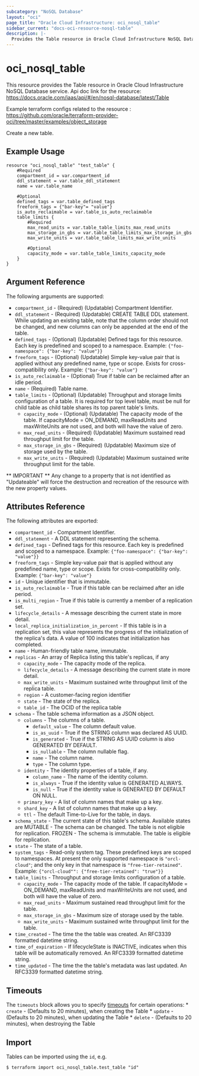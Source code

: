 ```yaml
---
subcategory: "NoSQL Database"
layout: "oci"
page_title: "Oracle Cloud Infrastructure: oci_nosql_table"
sidebar_current: "docs-oci-resource-nosql-table"
description: |-
  Provides the Table resource in Oracle Cloud Infrastructure NoSQL Database service
---
```


# oci_nosql_table
This resource provides the Table resource in Oracle Cloud Infrastructure NoSQL Database service.
Api doc link for the resource: https://docs.oracle.com/iaas/api/#/en/nosql-database/latest/Table

Example terraform configs related to the resource : https://github.com/oracle/terraform-provider-oci/tree/master/examples/object_storage

Create a new table.

## Example Usage

```hcl
resource "oci_nosql_table" "test_table" {
	#Required
	compartment_id = var.compartment_id
	ddl_statement = var.table_ddl_statement
	name = var.table_name

	#Optional
	defined_tags = var.table_defined_tags
	freeform_tags = {"bar-key"= "value"}
	is_auto_reclaimable = var.table_is_auto_reclaimable
	table_limits {
		#Required
		max_read_units = var.table_table_limits_max_read_units
		max_storage_in_gbs = var.table_table_limits_max_storage_in_gbs
		max_write_units = var.table_table_limits_max_write_units

		#Optional
		capacity_mode = var.table_table_limits_capacity_mode
	}
}
```

## Argument Reference

The following arguments are supported:

* `compartment_id` - (Required) (Updatable) Compartment Identifier.
* `ddl_statement` - (Required) (Updatable) CREATE TABLE DDL statement. While updating an existing table, note that the column order should not be changed, and new columns can only be appended at the end of the table.
* `defined_tags` - (Optional) (Updatable) Defined tags for this resource. Each key is predefined and scoped to a namespace.  Example: `{"foo-namespace": {"bar-key": "value"}}` 
* `freeform_tags` - (Optional) (Updatable) Simple key-value pair that is applied without any predefined name, type or scope. Exists for cross-compatibility only. Example: `{"bar-key": "value"}` 
* `is_auto_reclaimable` - (Optional) True if table can be reclaimed after an idle period.
* `name` - (Required) Table name.
* `table_limits` - (Optional) (Updatable) Throughput and storage limits configuration of a table. It is required for top level table, must be null for child table as child table shares its top parent table's limits.
	* `capacity_mode` - (Optional) (Updatable) The capacity mode of the table.  If capacityMode = ON_DEMAND, maxReadUnits and maxWriteUnits are not used, and both will have the value of zero. 
	* `max_read_units` - (Required) (Updatable) Maximum sustained read throughput limit for the table.
	* `max_storage_in_gbs` - (Required) (Updatable) Maximum size of storage used by the table.
	* `max_write_units` - (Required) (Updatable) Maximum sustained write throughput limit for the table.


** IMPORTANT **
Any change to a property that is not identified as "Updateable" will force the destruction and recreation of the resource with the new property values.

## Attributes Reference

The following attributes are exported:

* `compartment_id` - Compartment Identifier.
* `ddl_statement` - A DDL statement representing the schema.
* `defined_tags` - Defined tags for this resource. Each key is predefined and scoped to a namespace.  Example: `{"foo-namespace": {"bar-key": "value"}}` 
* `freeform_tags` - Simple key-value pair that is applied without any predefined name, type or scope. Exists for cross-compatibility only. Example: `{"bar-key": "value"}` 
* `id` - Unique identifier that is immutable.
* `is_auto_reclaimable` - True if this table can be reclaimed after an idle period.
* `is_multi_region` - True if this table is currently a member of a replication set.
* `lifecycle_details` - A message describing the current state in more detail. 
* `local_replica_initialization_in_percent` - If this table is in a replication set, this value represents the progress of the initialization of the replica's data.  A value of 100 indicates that initialization has completed. 
* `name` - Human-friendly table name, immutable.
* `replicas` - An array of Replica listing this table's replicas, if any
	* `capacity_mode` - The capacity mode of the replica. 
	* `lifecycle_details` - A message describing the current state in more detail. 
	* `max_write_units` - Maximum sustained write throughput limit of the replica table. 
	* `region` - A customer-facing region identifier
	* `state` - The state of the replica.
	* `table_id` - The OCID of the replica table
* `schema` - The table schema information as a JSON object.
	* `columns` - The columns of a table.
		* `default_value` - The column default value.
		* `is_as_uuid` - True if the STRING column was declared AS UUID.
		* `is_generated` - True if the STRING AS UUID column is also GENERATED BY DEFAULT. 
		* `is_nullable` - The column nullable flag.
		* `name` - The column name.
		* `type` - The column type.
	* `identity` - The identity properties of a table, if any.
		* `column_name` - The name of the identity column.
		* `is_always` - True if the identity value is GENERATED ALWAYS.
		* `is_null` - True if the identity value is GENERATED BY DEFAULT ON NULL.
	* `primary_key` - A list of column names that make up a key.
	* `shard_key` - A list of column names that make up a key.
	* `ttl` - The default Time-to-Live for the table, in days.
* `schema_state` - The current state of this table's schema. Available states are MUTABLE - The schema can be changed. The table is not eligible for replication. FROZEN - The schema is immutable. The table is eligible for replication. 
* `state` - The state of a table.
* `system_tags` - Read-only system tag. These predefined keys are scoped to namespaces.  At present the only supported namespace is `"orcl-cloud"`; and the only key in that namespace is `"free-tier-retained"`. Example: `{"orcl-cloud"": {"free-tier-retained": "true"}}` 
* `table_limits` - Throughput and storage limits configuration of a table.
	* `capacity_mode` - The capacity mode of the table.  If capacityMode = ON_DEMAND, maxReadUnits and maxWriteUnits are not used, and both will have the value of zero. 
	* `max_read_units` - Maximum sustained read throughput limit for the table.
	* `max_storage_in_gbs` - Maximum size of storage used by the table.
	* `max_write_units` - Maximum sustained write throughput limit for the table.
* `time_created` - The time the the table was created. An RFC3339 formatted datetime string. 
* `time_of_expiration` - If lifecycleState is INACTIVE, indicates when this table will be automatically removed. An RFC3339 formatted datetime string. 
* `time_updated` - The time the the table's metadata was last updated. An RFC3339 formatted datetime string. 

## Timeouts

The `timeouts` block allows you to specify [timeouts](https://registry.terraform.io/providers/oracle/oci/latest/docs/guides/changing_timeouts) for certain operations:
	* `create` - (Defaults to 20 minutes), when creating the Table
	* `update` - (Defaults to 20 minutes), when updating the Table
	* `delete` - (Defaults to 20 minutes), when destroying the Table


## Import

Tables can be imported using the `id`, e.g.

```
$ terraform import oci_nosql_table.test_table "id"
```

